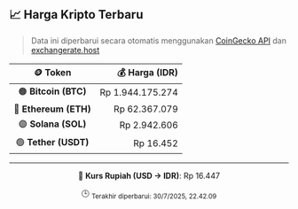 

<!-- HARGA_KRIPTO -->
## 📈 Harga Kripto Terbaru

> Data ini diperbarui secara otomatis menggunakan [CoinGecko API](https://www.coingecko.com/) dan [exchangerate.host](https://exchangerate.host/)

<div align="center">

| 🪙 Token | 💰 Harga (IDR) |
|:------:|---------------:|
| 🟠 **Bitcoin (BTC)**   | Rp 1.944.175.274 |
| 🔵 **Ethereum (ETH)**  | Rp 62.367.079 |
| 🟣 **Solana (SOL)**    | Rp 2.942.606 |
| 🟢 **Tether (USDT)**   | Rp 16.452 |

---

💱 **Kurs Rupiah (USD → IDR)**: Rp 16.447

🕒 <sub>Terakhir diperbarui: 30/7/2025, 22.42.09</sub>

</div>
<!-- /HARGA_KRIPTO -->